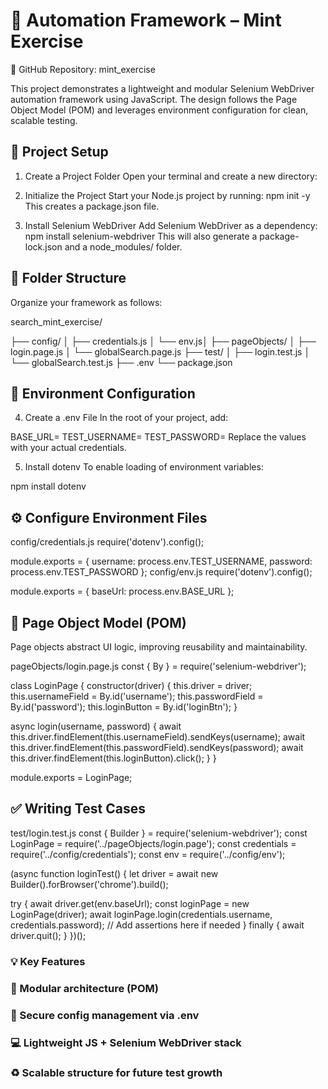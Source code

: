 # 🚀 Automation Framework – Mint Exercise

🔗 GitHub Repository: mint_exercise

This project demonstrates a lightweight and modular Selenium WebDriver automation framework using JavaScript. The design follows the Page Object Model (POM) and leverages environment configuration for clean, scalable testing.

## 📁 Project Setup

1. Create a Project Folder
Open your terminal and create a new directory:

2. Initialize the Project
Start your Node.js project by running:
npm init -y
This creates a package.json file.

3. Install Selenium WebDriver
Add Selenium WebDriver as a dependency:
npm install selenium-webdriver
This will also generate a package-lock.json and a node_modules/ folder.

## 📂 Folder Structure

Organize your framework as follows:

search_mint_exercise/

├── config/
│   ├── credentials.js
│   └── env.js│
├── pageObjects/
│   ├── login.page.js
│   └── globalSearch.page.js
├── test/
│   ├── login.test.js
│   └── globalSearch.test.js
├── .env
└── package.json

## 🔐 Environment Configuration

4. Create a .env File
In the root of your project, add:

BASE_URL=
TEST_USERNAME=
TEST_PASSWORD=
Replace the values with your actual credentials.

5. Install dotenv
To enable loading of environment variables:

npm install dotenv

## ⚙️ Configure Environment Files

config/credentials.js
require('dotenv').config();

module.exports = {
  username: process.env.TEST_USERNAME,
  password: process.env.TEST_PASSWORD
};
config/env.js
require('dotenv').config();

module.exports = {
  baseUrl: process.env.BASE_URL
};

## 🧱 Page Object Model (POM)

Page objects abstract UI logic, improving reusability and maintainability.

pageObjects/login.page.js
const { By } = require('selenium-webdriver');

class LoginPage {
  constructor(driver) {
    this.driver = driver;
    this.usernameField = By.id('username');
    this.passwordField = By.id('password');
    this.loginButton = By.id('loginBtn');
  }

  async login(username, password) {
    await this.driver.findElement(this.usernameField).sendKeys(username);
    await this.driver.findElement(this.passwordField).sendKeys(password);
    await this.driver.findElement(this.loginButton).click();
  }
}

module.exports = LoginPage;

## ✅ Writing Test Cases

test/login.test.js
const { Builder } = require('selenium-webdriver');
const LoginPage = require('../pageObjects/login.page');
const credentials = require('../config/credentials');
const env = require('../config/env');

(async function loginTest() {
  let driver = await new Builder().forBrowser('chrome').build();

  try {
    await driver.get(env.baseUrl);
    const loginPage = new LoginPage(driver);
    await loginPage.login(credentials.username, credentials.password);
    // Add assertions here if needed
  } finally {
    await driver.quit();
  }
})();


### 💡 Key Features
### 🧩 Modular architecture (POM)
### 🔐 Secure config management via .env
### 💻 Lightweight JS + Selenium WebDriver stack
### ♻️ Scalable structure for future test growth